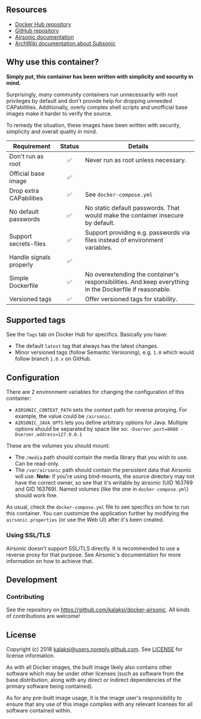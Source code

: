 ## Resources
- [Docker Hub repository](https://hub.docker.com/r/kalaksi/airsonic/)
- [GitHub repository](https://github.com/kalaksi/docker-airsonic)
- [Airsonic documentation](https://airsonic.github.io/docs)
- [ArchWiki documentation about Subsonic](https://wiki.archlinux.org/index.php/Subsonic)

## Why use this container?
**Simply put, this container has been written with simplicity and security in mind.**

Surprisingly, _many_ community containers run unnecessarily with root privileges by default and don't provide help for dropping unneeded CAPabilities.
Additionally, overly complex shell scripts and unofficial base images make it harder to verify the source.

To remedy the situation, these images have been written with security, simplicity and overall quality in mind.

|Requirement              |Status|Details|
|-------------------------|:----:|-------|
|Don't run as root        |✅    | Never run as root unless necessary.|
|Official base image      |✅    | |
|Drop extra CAPabilities  |✅    | See ```docker-compose.yml``` |
|No default passwords     |✅    | No static default passwords. That would make the container insecure by default. |
|Support secrets-files    |✅    | Support providing e.g. passwords via files instead of environment variables. |
|Handle signals properly  |✅    | |
|Simple Dockerfile        |✅    | No overextending the container's responsibilities. And keep everything in the Dockerfile if reasonable. |
|Versioned tags           |✅    | Offer versioned tags for stability.|

## Supported tags
See the ```Tags``` tab on Docker Hub for specifics. Basically you have:
- The default ```latest``` tag that always has the latest changes.
- Minor versioned tags (follow Semantic Versioning), e.g. ```1.0``` which would follow branch ```1.0.x``` on GitHub.

## Configuration
There are 2 environment variables for changing the configuration of this container:
- ```AIRSONIC_CONTEXT_PATH``` sets the context path for reverse proxying. For example, the value could be ```/airsonic```.
- ```AIRSONIC_JAVA_OPTS``` lets you define arbitrary options for Java. Multiple options should be separated by space like so: ```-Dserver.port=8080 -Dserver.address=127.0.0.1```

These are the volumes you should mount:
- The ```/media``` path should contain the media library that you wish to use. Can be read-only.
- The ```/var/airsonic``` path should contain the persistent data that Airsonic will use. **Note:** if you're using bind-mounts, the source directory may not have the correct owner, so see that it's writable by airsonic (UID 163769 and GID 163769). Named volumes (like the one in ```docker-compose.yml```) should work fine.

As usual, check the ```docker-compose.yml``` file to see specifics on how to run this container.
You can customize the application further by modifying the ```airsonic.properties``` (or use the Web UI) after it's been created.

### Using SSL/TLS
Airsonic doesn't support SSL/TLS directly. It is recommended to use a reverse proxy for that purpose.
See Airsonic's documentation for more information on how to achieve that.

## Development

### Contributing
See the repository on <https://github.com/kalaksi/docker-airsonic>.
All kinds of contributions are welcome!

## License
Copyright (c) 2018 kalaksi@users.noreply.github.com. See [LICENSE](https://github.com/kalaksi/docker-airsonic/blob/master/LICENSE) for license information.  

As with all Docker images, the built image likely also contains other software which may be under other licenses (such as software from the base distribution, along with any direct or indirect dependencies of the primary software being contained).  
  
As for any pre-built image usage, it is the image user's responsibility to ensure that any use of this image complies with any relevant licenses for all software contained within.

